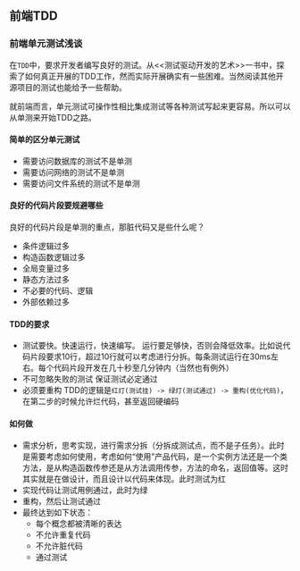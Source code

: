 ## 前端TDD

### 前端单元测试浅谈
在`TDD`中，要求开发者编写良好的测试。从<<测试驱动开发的艺术>>一书中，探索了如何真正开展的TDD工作，然而实际开展确实有一些困难。当然阅读其他开源项目的测试也能给予一些帮助。

就前端而言，单元测试可操作性相比集成测试等各种测试写起来更容易。所以可以从单测来开始TDD之路。


#### 简单的区分单元测试
- 需要访问数据库的测试不是单测
- 需要访问网络的测试不是单测
- 需要访问文件系统的测试不是单测

#### 良好的代码片段要规避哪些
良好的代码片段是单测的重点，那脏代码又是些什么呢？
- 条件逻辑过多
- 构造函数逻辑过多
- 全局变量过多
- 静态方法过多
- 不必要的代码、逻辑
- 外部依赖过多

#### TDD的要求
- 测试要快。快速运行，快速编写。
运行要足够快，否则会降低效率。比如说代码片段要求10行，超过10行就可以考虑进行分拆。每条测试运行在30ms左右。每个代码片段开发在几十秒至几分钟内（当然也有例外）
- 不可忽略失败的测试
保证测试必定通过
- 必须要重构
TDD的逻辑是`红灯(测试挂) -> 绿灯(测试通过) -> 重构(优化代码)`，在第二步的时候允许烂代码，甚至返回硬编码

#### 如何做
- 需求分析，思考实现，进行需求分拆（分拆成测试点，而不是子任务）。此时是需要考虑如何使用，考虑如何“使用”产品代码，是一个实例方法还是一个类方法，是从构造函数传参还是从方法调用传参，方法的命名，返回值等。这时其实就是在做设计，而且设计以代码来体现。此时测试为红
- 实现代码让测试用例通过，此时为绿
- 重构，然后让测试通过
- 最终达到如下状态：
    - 每个概念都被清晰的表达
    - 不允许重复代码
    - 不允许脏代码
    - 通过测试
